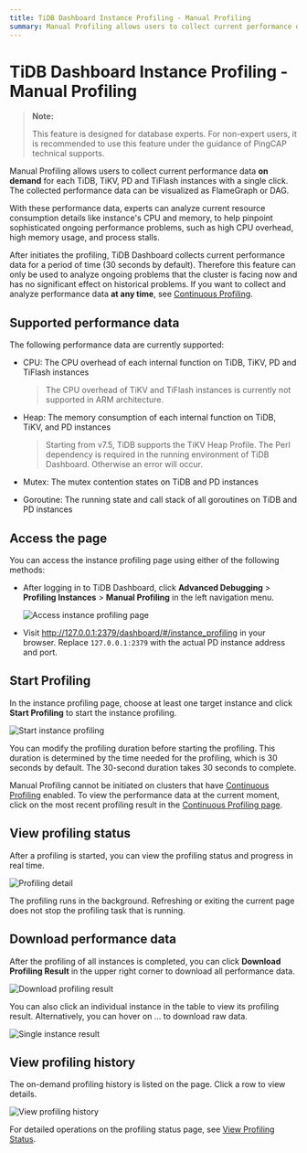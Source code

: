 ```yaml
---
title: TiDB Dashboard Instance Profiling - Manual Profiling
summary: Manual Profiling allows users to collect current performance data on demand for TiDB, TiKV, PD, and TiFlash instances. Experts can analyze resource consumption details like CPU and memory to pinpoint ongoing performance problems. Access the page through TiDB Dashboard or a browser. Start profiling by choosing target instances and modify the duration if needed. View real-time progress and download performance data after profiling is completed. View profiling history for detailed operations.
---
```


# TiDB Dashboard Instance Profiling - Manual Profiling

> **Note:**
>
> This feature is designed for database experts. For non-expert users, it is recommended to use this feature under the guidance of PingCAP technical supports.

Manual Profiling allows users to collect current performance data **on demand** for each TiDB, TiKV, PD and TiFlash instances with a single click. The collected performance data can be visualized as FlameGraph or DAG.

With these performance data, experts can analyze current resource consumption details like instance's CPU and memory, to help pinpoint sophisticated ongoing performance problems, such as high CPU overhead, high memory usage, and process stalls.

After initiates the profiling, TiDB Dashboard collects current performance data for a period of time (30 seconds by default). Therefore this feature can only be used to analyze ongoing problems that the cluster is facing now and has no significant effect on historical problems. If you want to collect and analyze performance data **at any time**, see [Continuous Profiling](/dashboard/continuous-profiling.md).

## Supported performance data

The following performance data are currently supported:

- CPU: The CPU overhead of each internal function on TiDB, TiKV, PD and TiFlash instances

  > The CPU overhead of TiKV and TiFlash instances is currently not supported in ARM architecture.

- Heap: The memory consumption of each internal function on TiDB, TiKV, and PD instances

  > Starting from v7.5, TiDB supports the TiKV Heap Profile. The Perl dependency is required in the running environment of TiDB Dashboard. Otherwise an error will occur.

- Mutex: The mutex contention states on TiDB and PD instances

- Goroutine: The running state and call stack of all goroutines on TiDB and PD instances

## Access the page

You can access the instance profiling page using either of the following methods:

* After logging in to TiDB Dashboard, click **Advanced Debugging** > **Profiling Instances** > **Manual Profiling** in the left navigation menu.

  ![Access instance profiling page](https://download.pingcap.com/images/docs/dashboard/dashboard-profiling-access.png)

* Visit <http://127.0.0.1:2379/dashboard/#/instance_profiling> in your browser. Replace `127.0.0.1:2379` with the actual PD instance address and port.

## Start Profiling

In the instance profiling page, choose at least one target instance and click **Start Profiling** to start the instance profiling.

![Start instance profiling](https://download.pingcap.com/images/docs/dashboard/dashboard-profiling-start.png)

You can modify the profiling duration before starting the profiling. This duration is determined by the time needed for the profiling, which is 30 seconds by default. The 30-second duration takes 30 seconds to complete.

Manual Profiling cannot be initiated on clusters that have [Continuous Profiling](/dashboard/continuous-profiling.md) enabled. To view the performance data at the current moment, click on the most recent profiling result in the [Continuous Profiling page](/dashboard/continuous-profiling.md#access-the-page).

## View profiling status

After a profiling is started, you can view the profiling status and progress in real time.

![Profiling detail](https://download.pingcap.com/images/docs/dashboard/dashboard-profiling-view-progress.png)

The profiling runs in the background. Refreshing or exiting the current page does not stop the profiling task that is running.

## Download performance data

After the profiling of all instances is completed, you can click **Download Profiling Result** in the upper right corner to download all performance data.

![Download profiling result](https://download.pingcap.com/images/docs/dashboard/dashboard-profiling-download.png)

You can also click an individual instance in the table to view its profiling result. Alternatively, you can hover on ... to download raw data.

![Single instance result](https://download.pingcap.com/images/docs/dashboard/dashboard-profiling-view-single.png)

## View profiling history

The on-demand profiling history is listed on the page. Click a row to view details.

![View profiling history](https://download.pingcap.com/images/docs/dashboard/dashboard-profiling-history.png)

For detailed operations on the profiling status page, see [View Profiling Status](#view-profiling-status).
